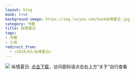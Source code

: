 ```yaml
---
layout: blog
book: true
background-image: https://img.locyoo.com/book纵情夏日.jpg
category: 书籍
title: 纵情夏日
tags:
- 书籍
- 小说
redirect_from:
  - /2024/03/纵情夏日/
---
```

![](https://img.locyoo.com/book纵情夏日.jpg)
纵情夏日: <a name = "ref1" href="https://url18.ctfile.com/f/50983618-1045048639-1464cf?p=3619">点击下载</a>，访问密码请点击右上方“关于”自行查看